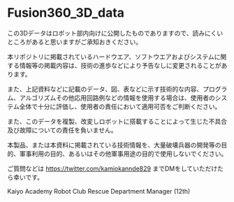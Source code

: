 # Fusion360_3D_data

この3Dデータはロボット部内向けに公開したものでありますので、読みにくいところがあると思いますがご承知おきください。

本リポジトリに掲載されているハードウエア、ソフトウエアおよびシステムに関する情報等の掲載内容は、技術の進歩などにより予告なしに変更されることがあります。

また、上記資料などに記載のデータ、図、表などに示す技術的な内容、プログラム、アルゴリズムその他応用回路例などの情報を使用する場合は、使用者のシステム全体で十分に評価し、使用者の責任において適用可否をご判断ください。

また、このデータを複製、改変しロボットに搭載することによって生じた不具合及び故障についての責任を負いません。

本製品、または本資料に掲載されている技術情報を、大量破壊兵器の開発等の目的、軍事利用の目的、あるいはその他軍事用途の目的で使用しないでください。

ご質問などは https://twitter.com/kamiokannde829 までDMをしていただけたら幸いです。

Kaiyo Academy Robot Club Rescue Department Manager (12th)
